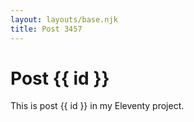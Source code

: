 ```yaml
---
layout: layouts/base.njk
title: Post 3457
---
```


# Post {{ id }}

This is post {{ id }} in my Eleventy project.
